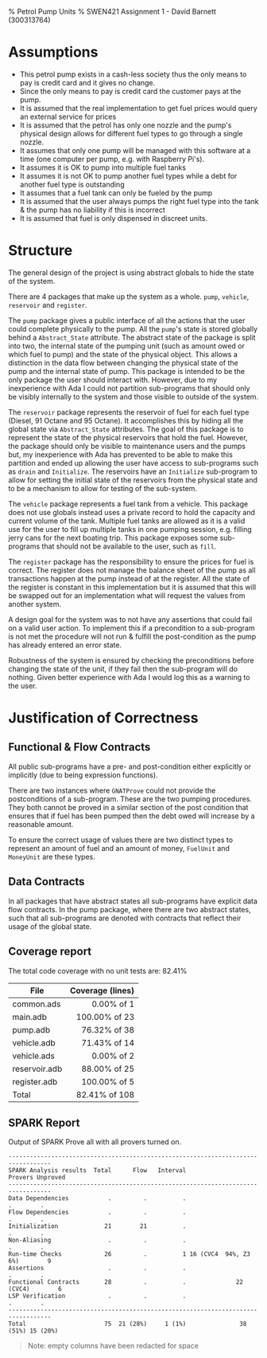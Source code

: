 % Petrol Pump Units 
% SWEN421 Assignment 1 - David Barnett (300313764)

# Assumptions

 * This petrol pump exists in a cash-less society thus the only means to pay is credit card and it gives no change.
 * Since the only means to pay is credit card the customer pays at the pump.
 * It is assumed that the real implementation to get fuel prices would query an external service for prices 
 * It is assumed that the petrol has only one nozzle and the pump's physical design allows for different fuel types
   to go through a single nozzle.
 * It assumes that only one pump will be managed with this software at a time (one computer per pump, e.g. with Raspberry Pi's).
 * It assumes it is OK to pump into multiple fuel tanks
 * It assumes it is not OK to pump another fuel types while a debt for another fuel type is outstanding
 * It assumes that a fuel tank can only be fueled by the pump
 * It is assumed that the user always pumps the right fuel type into the tank & the pump has no liability if this is incorrect
 * It is assumed that fuel is only dispensed in discreet units.

# Structure

The general design of the project is using abstract globals to hide the state of the system.

There are 4 packages that make up the system as a whole. `pump`, `vehicle`, `reservoir` and `register`.

The `pump` package gives a public interface of all the actions that the user could complete physically to
the pump.
All the `pump`'s state is stored globally behind a `Abstract_State` attribute.
The abstract state of the package is split into two, the internal state of the pumping unit
(such as amount owed or which fuel to pump) and the state of the physical object.
This allows a distinction in the data flow between changing the physical state of the pump and the internal state of pump.
This package is intended to be the only package the user should interact with. However, due to my inexperience 
with Ada I could not partition sub-programs that should only be visibly internally to the system and those visible
to outside of the system.

The `reservoir` package represents the reservoir of fuel for each fuel type (Diesel, 91 Octane and 95 Octane).
It accomplishes this by hiding all the global state via `Abstract_State` attributes.
The goal of this package is to represent the state of the physical reservoirs that hold the fuel.
However, the package should only be visible to maintenance users and the pumps but, my inexperience with Ada
has prevented to be able to make this partition and ended up allowing the user have access to sub-programs such
as `drain` and `Initialize`.
The reservoirs have an `Initialize` sub-program to allow for setting the initial
state of the reservoirs from the physical state and to be a mechanism to allow for testing of the sub-system.

The `vehicle` package represents a fuel tank from a vehicle.
This package does not use globals instead uses a private record to hold the capacity and current volume of the tank.
Multiple fuel tanks are allowed as it is a valid use for the user to fill up multiple tanks in one pumping session, e.g.
filling jerry cans for the next boating trip.
This package exposes some sub-programs that should not be available to the user, such as `fill`.

The `register` package has the responsibility to ensure the prices for fuel is correct.
The register does not manage the balance sheet of the pump as all transactions happen at the pump instead
of at the register.
All the state of the register is constant in this implementation but it is assumed that this will be swapped
out for an implementation what will request the values from another system.

A design goal for the system was to not have any assertions that could fail on a valid user action.
To implement this if a precondition to a sub-program is not met the procedure will not run & fulfill the 
post-condition as the pump has already entered an error state.

Robustness of the system is ensured by checking the preconditions before
changing the state of the unit, if they fail then the sub-program will do
nothing. Given better experience with Ada I would log this as a warning to the
user.

# Justification of Correctness

## Functional & Flow Contracts

All public sub-programs have a pre- and post-condition either explicitly or implicitly (due to being expression functions).

There are two instances where `GNATProve` could not provide the postconditions of a sub-program.
These are the two pumping procedures. They both cannot be proved in a similar section of the post condition
that ensures that if fuel has been pumped then the debt owed will increase by a reasonable amount.

To ensure the correct usage of values there are two distinct types to represent an amount of fuel and an amount
of money, `FuelUnit` and `MoneyUnit` are these types.

## Data Contracts

In all packages that have abstract states all sub-programs have explicit data flow contracts.
In the pump package, where there are two abstract states, such that all sub-programs are denoted
with contracts that reflect their usage of the global state.

## Coverage report

The total code coverage with no unit tests are: 82.41%

File          | Coverage (lines)
--------------|--------------:
common.ads    |   0.00% of 1
main.adb      | 100.00% of 23
pump.adb      |  76.32% of 38
vehicle.adb   |  71.43% of 14
vehicle.ads   |   0.00% of 2
reservoir.adb |  88.00% of 25
register.adb  | 100.00% of 5
Total         |  82.41% of 108

## SPARK Report

Output of SPARK Prove all with all provers turned on.

```
----------------------------------------------------------------------------------
SPARK Analysis results  Total      Flow   Interval                Provers Unproved
----------------------------------------------------------------------------------
Data Dependencies           .         .          .                      .        .
Flow Dependencies           .         .          .                      .        .
Initialization             21        21          .                      .        .
Non-Aliasing                .         .          .                      .        .
Run-time Checks            26         .          1 16 (CVC4  94%, Z3  6%)        9
Assertions                  .         .          .                      .        .
Functional Contracts       28         .          .              22 (CVC4)        6
LSP Verification            .         .          .                      .        .
----------------------------------------------------------------------------------
Total                      75  21 (28%)     1 (1%)               38 (51%) 15 (20%)
```

> Note: empty columns have been redacted for space
